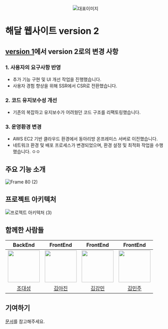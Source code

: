 <div align="center">

![대표이미지](https://github.com/user-attachments/assets/9945344b-12fb-4ac1-9643-f40a0807095e)


</div>

# 해달 웹사이트 version 2

## [version 1](https://github.com/KNU-HAEDAL-Website/frontend-v1)에서 version 2로의 변경 사항

### 1. 사용자의 요구사항 반영
- 추가 기능 구현 및 UI 개선 작업을 진행했습니다.
- 사용자 경험 향상을 위해 SSR에서 CSR로 전환했습니다.

### 2. 코드 유지보수성 개선
- 기존의 복잡하고 유지보수가 어려웠던 코드 구조를 리팩토링했습니다.

### 3. 운영환경 변경
- AWS EC2 기반 클라우드 환경에서 동아리방 온프레미스 서버로 이전했습니다.
- 네트워크 환경 및 배포 프로세스가 변경되었으며, 환경 설정 및 최적화 작업을 수행했습니다.
ㅇㅇ
## 주요 기능 소개
![Frame 80 (2)](https://github.com/user-attachments/assets/e8390c7c-08d7-4cab-a35f-2cde7a51355a)

## 프로젝트 아키텍처
![프로젝트 아키텍처 (3)](https://github.com/user-attachments/assets/e7b93b7e-df07-4e52-8eb3-319bde12d48f)

## 함께한 사람들

|BackEnd|FrontEnd|FrontEnd|FrontEnd|
|:-----:|:---:|:-----:|:---:|
|[<img src="https://github.com/tfer2442.png" width="100px">](https://github.com/tfer2442)|[<img src="https://github.com/ppochaco.png" width="100px">](https://github.com/ppochaco)|[<img src="https://github.com/Dobbymin.png" width="100px">](https://github.com/Dobbymin)|[<img src="https://github.com/joojjang.png" width="100px">](https://github.com/joojjang)|
|[조대성](https://github.com/tfer2442)|[김아진](https://github.com/ppochaco)|[김강민](https://github.com/Dobbymin)|[김민주](https://github.com/joojjang)|

## 기여하기
[문서](https://www.knu-haedal.com/activity/1/1/boards/1/posts/1)를 참고해주세요.
